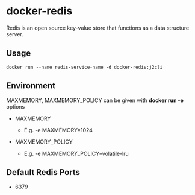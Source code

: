 docker-redis
============

Redis is an open source key-value store that functions as a data structure server.

## Usage
```
docker run --name redis-service-name -d docker-redis:j2cli
```

## Environment

MAXMEMORY, MAXMEMORY_POLICY can be given with **docker run -e** options

* MAXMEMORY
  - E.g. -e MAXMEMORY=1024

* MAXMEMORY_POLICY
  - E.g. -e MAXMEMORY_POLICY=volatile-lru

## Default Redis Ports

* 6379
